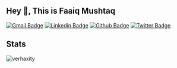 ## Hey 👋, This is Faaiq Mushtaq
[![Gmail Badge](https://img.shields.io/badge/-faaiqkh124@gmail.com-c14438?style=flat&logo=Gmail&logoColor=white&link=mailto:faaiqkh124@gmail.com)](mailto:faaiqkh124@gmail.com) 
[![Linkedin Badge](https://img.shields.io/badge/-faaiqkhan-0072b1?style=flat&logo=Linkedin&logoColor=white&link=https://www.linkedin.com/in/faaiqkhan/)](https://www.linkedin.com/in/faaiqkhan/) [![Github Badge](https://img.shields.io/badge/-verhaxity-grey?style=flat&logo=github&logoColor=white&link=https://github.com/verhaxity/)](https://www.github.com/verhaxity/) [![Twitter Badge](https://img.shields.io/badge/-picklearrow-00acee?style=flat&logo=twitter&logoColor=white&link=https://twitter.com/generativedata/)](https://www.twitter.com/generativedata/) 
## Stats
<p align=left> <img src=https://komarev.com/ghpvc/?username=verhaxity alt=verhaxity /> </p>
